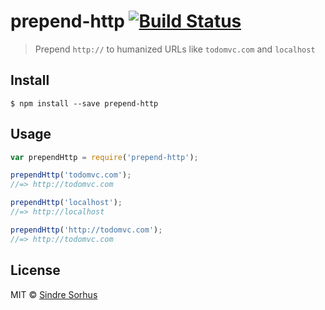 # prepend-http [![Build Status](https://travis-ci.org/sindresorhus/prepend-http.svg?branch=master)](https://travis-ci.org/sindresorhus/prepend-http)

> Prepend `http://` to humanized URLs like `todomvc.com` and `localhost`


## Install

```
$ npm install --save prepend-http
```


## Usage

```js
var prependHttp = require('prepend-http');

prependHttp('todomvc.com');
//=> http://todomvc.com

prependHttp('localhost');
//=> http://localhost

prependHttp('http://todomvc.com');
//=> http://todomvc.com
```


## License

MIT © [Sindre Sorhus](http://sindresorhus.com)
